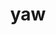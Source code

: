---
category: 3-letters
denotation: null
name: yaw
reference_link: https://www.etymonline.com/word/yaw
root_language: null
root_name: null
title: yaw
type: free
word_sums:
- respelling: yaw
  sum: 'Yaw + '
---